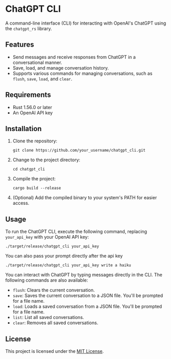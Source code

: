 ChatGPT CLI
===========

A command-line interface (CLI) for interacting with OpenAI's ChatGPT using the `chatgpt_rs` library.

Features
--------

*   Send messages and receive responses from ChatGPT in a conversational manner.
*   Save, load, and manage conversation history.
*   Supports various commands for managing conversations, such as `flush`, `save`, `load`, and `clear`.

Requirements
------------

*   Rust 1.56.0 or later
*   An OpenAI API key

Installation
------------

1.  Clone the repository:

    ```
    git clone https://github.com/your_username/chatgpt_cli.git
    ```
3.  Change to the project directory:

    ```
    cd chatgpt_cli
    ```
5.  Compile the project:

    ```
    cargo build --release
    ```
7.  (Optional) Add the compiled binary to your system's PATH for easier access.

Usage
-----

To run the ChatGPT CLI, execute the following command, replacing `your_api_key` with your OpenAI API key:

    ./target/release/chatgpt_cli your_api_key

You can also pass your prompt directly after the api key

    ./target/release/chatgpt_cli your_api_key write a haiku

You can interact with ChatGPT by typing messages directly in the CLI. The following commands are also available:

*   `flush`: Clears the current conversation.
*   `save`: Saves the current conversation to a JSON file. You'll be prompted for a file name.
*   `load`: Loads a saved conversation from a JSON file. You'll be prompted for a file name.
*   `list`: List all saved conversations.
*   `clear`: Removes all saved conversations.

License
-------

This project is licensed under the [MIT License](LICENSE).
